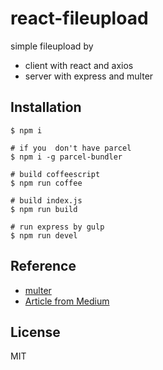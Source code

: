 # react-fileupload

simple fileupload by
* client with react and axios
* server with express and multer

## Installation
```
$ npm i

# if you  don't have parcel
$ npm i -g parcel-bundler

# build coffeescript
$ npm run coffee

# build index.js
$ npm run build

# run express by gulp
$ npm run devel
```

## Reference
* [multer](https://github.com/expressjs/multer#usage)
* [Article from Medium](https://medium.com/@mahesh_joshi/reactjs-nodejs-upload-image-how-to-upload-image-using-reactjs-and-nodejs-multer-918dc66d304c)

## License
MIT